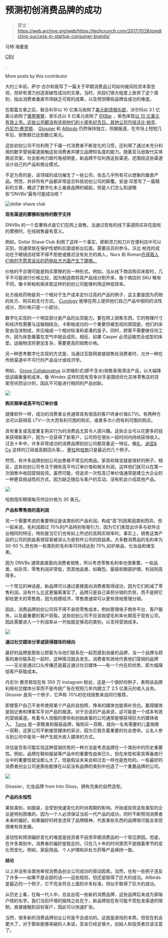# 预测初创消费品牌的成功 

> 原文：<https://web.archive.org/web/https://techcrunch.com/2017/11/26/predicting-success-in-startup-consumer-brands/>

马特·海曼是

[CRV](https://web.archive.org/web/20221015193631/https://www.crv.com/team/matt-heiman/)

.

More posts by this contributor

大约三年前，萨尔·古尔和我写了一篇关于早期消费品公司如何被风险资本家忽视，但却有潜力创造突破性成功的文章。当时，风投们很大程度上放弃了这个类别，指出消费者垂直市场缺乏可观的成果，以及预测哪些品牌会成功的难度。

在那篇文章之后，联合利华以 10 亿美元收购了[美元剃须俱乐部](https://web.archive.org/web/20221015193631/https://www.dollarshaveclub.com/)，沃尔玛以 3.1 亿美元收购了[倭黑猩猩](https://web.archive.org/web/20221015193631/https://bonobos.com/)，家乐氏以 6 亿美元收购了 [RXBar](https://web.archive.org/web/20221015193631/https://www.rxbar.com/) ，紫色床垫[以 10 亿美元有效上市。这些公司都没有庆祝他们的十周年纪念日。其他公司包括](https://web.archive.org/web/20221015193631/https://onpurple.com/)[沃比·帕克](https://web.archive.org/web/20221015193631/https://www.warbyparker.com/)、[丹尼尔·惠灵顿](https://web.archive.org/web/20221015193631/https://www.danielwellington.com/us/)、 [Glossier](https://web.archive.org/web/20221015193631/https://www.glossier.com/) 和 [Allbirds](https://web.archive.org/web/20221015193631/https://www.allbirds.com/) 仍然保持独立，但据报道，在市场上短短几年后，销售额已达到数亿美元。

这些初创公司不仅利用了千禧一代消费者不断变化的习惯，还利用了通过未充分利用的数字营销渠道接触这些消费者并建立品牌知名度的能力。随着亚马逊取代实体商店货架，社会影响力取代电视明星，新品牌不仅利用这些渠道，还围绕这些渠道设计自己的产品和商业模式。

不足为奇的是，该领域的成功催生了一些公司，攻击几乎所有可以想象的垂直产品。然而，并非所有产品都非常适合科技初创公司的颠覆。安迪·邓恩写了一篇精彩的文章，概述了数字化本土垂直品牌的崛起，但是人们怎么知道哪些“DNVBs”最有可能成功呢？

![dollar shave club](img/bbc9386afd7986b842ea0859fc539b4d.png)

**现有渠道的摩擦和独特的数字支持**

DNVBs 的一个显著特点是它们在网上销售。当通过现有的线下渠道购买存在固有的摩擦时，在线销售最有意义。

例如，Dollar Shave Club 利用了这样一个事实，即剃须刀和刀片在便利店中可以买到，但通常放在保护性塑料后面或柜台后面，需要店员的参与。沃比·帕克的成功在于眼镜店经常不得不拒绝或推迟没有处方的病人。Nurx 和 Roman[在获取人们有时不愿意谈论的药物处方方面产生了摩擦。](https://web.archive.org/web/20221015193631/https://www.getroman.com/)

价格的不合理可能是购买摩擦的另一种形式。例如，当从线下商店购买床垫时，几乎不可能进行价格比较，因为制造商将其产品线分割开来，每个商店的 SKU 略有不同。像卡斯帕和紫床垫这样的初创公司能够利用这种低效率。

处方痤疮药物是另一个相对于生产成本定价过高的产品的例子，这主要是因为药物的处方、购买和支付方式。 [Curology](https://web.archive.org/web/20221015193631/https://curology.com/) 能够在网上提供他们自己产品中相同的活性成分，而价格只是一小部分。

数字化实现的一个明显部分是产品的出货能力。要在网上销售东西，它的物理尺寸和经济性需要与运输相结合。卡斯帕成功的一个重要但被忽视的原因是，他们的床垫由泡沫制成，并压缩成一个相对标准和紧凑的盒子。同时，顾客不需要做任何工作，因为床垫暴露在空气中就会成形。相反，如果 Casper 必须运输完全成型的床垫，运输物流将更加复杂，需要更高的销售价格。

另一种思考数字化实现的方式是，当通过互联网直接销售给消费者时，允许一种在传统渠道中不可行的产品设计或经济学。

例如， [Grove Collaborative](https://web.archive.org/web/20221015193631/https://www.grove.co/) 以浓缩形式(即不含水)销售家用清洁产品，以大幅降低运输重量和成本。像 Windex 这样的现有竞争对手是围绕优化实体零售店的货架空间而设计的，因此不可能进行相同的产品创新。

![](img/05e7c534eed1e06e7e6b29e477db2c01.png)

**购买频率或高平均订单价值**

就像软件一样，成功的消费者业务通常具有很高的客户终身价值(LTV)。有两种方法可以获得高 LTV:一次大而有利可图的购买，或者多次小而有利可图的购买。

具有重复或高度重复购买行为的消费品尤其令人感兴趣。这些企业可以花更多的钱来获得新客户，因为一旦获得了新客户，公司将在很长一段时间内持续获得收入。过去十年中，许多非常成功的消费品牌初创公司都具备这一特征。像[礼](https://web.archive.org/web/20221015193631/https://ritual.com/)、[迪亚& Co](https://web.archive.org/web/20221015193631/https://www.dia.com/) 这样的订阅或高额回头客。、[萝拉](https://web.archive.org/web/20221015193631/https://www.mylola.com/)和[哈勃](https://web.archive.org/web/20221015193631/https://www.hubblecontacts.com/)只是最近的几个例子。

然而，有许多品牌初创公司出售极不常见的商品。家具和珠宝就是很好的例子。相反，这些初创公司专注于拥有高平均订单价值和相关利润，这样他们就可以在第一次销售中收回营销投资。虽然可能，但追求一次性高订单价值通常是建立大企业的一种更具挑战性的方式，因为缺乏随后与客户的互动，没有机会介绍其他产品。

![](img/931e09497226e246f5abae7da78f4a19.png)

哈勃隐形眼镜每月供应价格为 30 美元。

**产品和零售商的高利润**

另一个需要考虑的重要特征是该类别的产品利润。构成“高”的因素因类别而异。但一般来说，毛利润超过 70%的产品特别有吸引力，因为它们表现出许多与软件企业相同的特征，特别是当它们也有如上所述的高购买频率时。事实上，销售这类产品的公司的损益表很容易被误认为是软件公司的损益表。大多数消费品的毛利率为 30-50 %,但也有一些类别的毛利率可持续达到 70%,如护肤品、化妆品和维生素。

因为 DNVBs 通常直接面向消费者销售，所以考虑零售毛利率也很重要。一些品类，如杂货，零售利润非常低，而其他品类，如箱包、服装和眼部护理，利润则高得多。

一个常见的神话是，新品牌可以通过直接面向消费者取得成功，因为它们削减了零售利润。没有什么比这更偏离事实了。品牌只是自己承担分销的负担，而不是把它卸给更大的零售商，因为规模经济，零售商通常可以更有效地管理分销。

因此，消费品牌初创公司将不得不承担零售成本，例如管理电子商务平台、客户服务，以及最重要的客户获取。这些初创公司不应该指望毛利率长期高于现有公司，因此需要进入一个利润率从一开始就足够高的类别，以支持营销成本。

![](img/d37608bf3e08d704c6ee3d1a5462e339.png)

**通过社交媒体分享或获得媒体的倾向**

最好的品牌是那些让顾客为与他们联系在一起而感到自豪的品牌，当一个品牌与顾客的身份联系在一起时，这种情况就会发生。消费者有效地代表他们营销的品牌——无论是通过口头传播还是最近通过社交媒体——有一个内在的优势，即大幅降低客户获取成本。

丹尼尔·惠灵顿现在有 350 万 Instagram 粉丝，这是一个很好的例子，表明该品牌利用社交媒体分享而不是传统广告在短短几年内建立了 2.5 亿美元的收入业务。Glossier 是另一个例子，它声称 70%的在线销售来自同行推荐。

即使客户自己不发布使用某个产品的自拍照，挣来的媒体也能填补空白。赢得媒体是指记者和博客写手对产品的报道。对于合适的产品来说，这可能是一个成本有效的营销渠道。有着令人信服的使命和创始故事的公司通常能够获得巨大的媒体收入。 [Toms](https://web.archive.org/web/20221015193631/http://www.toms.com/) 是一家鞋类和服装品牌，每购买一双鞋，就向一名有需要的儿童捐赠一双鞋，这家公司不断接受媒体的采访，因为它肩负着重要的社会使命。让名人参与到公司中是另一种产生超大收入媒体的方式。

评估是否有可能实现这种营销优势的一种方法是考虑品牌在一个类别中的历史重要性。例如，品牌在鞋和服装等产品中的重要性由来已久，但在床垫和家具等垂直行业中的重要性就没那么大了。但是假设未来会和过去一样也是危险的。一些最好的消费者创业公司是那些能够在以前没有品牌的类别中创造了一个重要品牌的公司。

![](img/a0dd181f5456c85727569ee8faa2d54e.png)

Glossier，化妆品牌 from Into Gloss，拥有完美的自然造型。

**产品的永恒性**

某些类别，如服装，会受到快速变化的时尚周期的影响。开始或投资这些类型的企业是特别困难的，因为一个人必须保证当前一代产品的成功，同时不断预测消费者未来的偏好。如果偏好的转变违背了品牌精神，代表某些东西的品牌很可能会发现很难有效发展。

波动性和预测偏好变化的难度是投资者不投资早期消费品的一个常见原因。但是，在许多类别中，消费者的偏好是稳定的，只在几十年的时间里而不是随着季节的变化而变化。例如，家庭用品、个人护理和非处方药等产品保持一致。

**结论**

以上并没有全面地审视消费品创业公司成功的驱动因素。当然，也有一些例子违反了许多——如果不是全部的话——这些规则，但还是取得了巨大的成功。Allbirds 是最近的一个例子，它不完全符合上面的许多标准，但似乎取得了巨大的成功。

从历史上看，在每一代人中，总会出现一些新的消费品牌，这些品牌后来成为家喻户晓的名字。我们当前环境的独特之处在于，新品牌现在有可能不受批发渠道的限制，直接接触到目标客户，因此可以快速扩张。

当然，很多新的消费品牌创业公司是不会成功的。这就是游戏的本质。但现在机会更大了，对于那些能够突破的人来说，奖金已经足够大，创始人和投资者应该注意了。